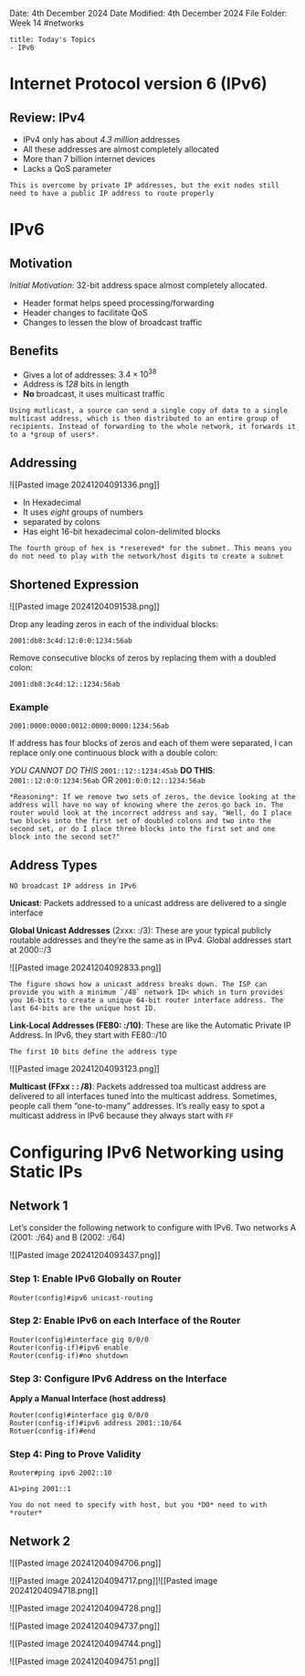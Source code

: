 Date: 4th December 2024
Date Modified: 4th December 2024
File Folder: Week 14
#networks

```ad-summary
title: Today's Topics
- IPv6
```

# Internet Protocol version 6 (IPv6)

## Review: IPv4

- IPv4 only has about *4.3 million* addresses
- All these addresses are almost completely allocated
- More than 7 billion internet devices
- Lacks a QoS parameter

```ad-warning
This is overcome by private IP addresses, but the exit nodes still need to have a public IP address to route properly
```

# IPv6

## Motivation

*Initial Motivation*: 32-bit address space almost completely allocated.
- Header format helps speed processing/forwarding
- Header changes to facilitate QoS
- Changes to lessen the blow of broadcast traffic
## Benefits

- Gives a lot of addresses: $3.4 \times 10^{38}$
- Address is *128* bits in length
- **No** broadcast, it uses multicast traffic

```ad-note
Using mutlicast, a source can send a single copy of data to a single multicast address, which is then distributed to an entire group of recipients. Instead of forwarding to the whole network, it forwards it to a *group of users*.
```

## Addressing

![[Pasted image 20241204091336.png]]
- In Hexadecimal
- It uses *eight* groups of numbers
- separated by colons
- Has eight 16-bit hexadecimal colon-delimited blocks

```ad-important
The fourth group of hex is *resereved* for the subnet. This means you do not need to play with the network/host digits to create a subnet
```

## Shortened Expression

![[Pasted image 20241204091538.png]]

Drop any leading zeros in each of the individual blocks:

`2001:db8:3c4d:12:0:0:1234:56ab`

Remove consecutive blocks of zeros by replacing them with a doubled colon:

`2001:db8:3c4d:12::1234:56ab`

### Example

`2001:0000:0000:0012:0000:0000:1234:56ab`

If address has four blocks of zeros and each of them were separated, I can replace only one continuous block with a double colon:

*YOU CANNOT DO THIS* `2001::12::1234:45ab`
**DO THIS**: `2001::12:0:0:1234:56ab` OR `2001:0:0:12::1234:56ab`

```ad-note
*Reasoning*: If we remove two sets of zeros, the device looking at the address will have no way of knowing where the zeros go back in. The router would look at the incorrect address and say, "Well, do I place two blocks into the first set of doubled colons and two into the second set, or do I place three blocks into the first set and one block into the second set?"
```

## Address Types

```ad-warning
NO broadcast IP address in IPv6
```

**Unicast**: Packets addressed to a unicast address are delivered to a single interface

**Global Unicast Addresses** (2xxx: :/3): These are your typical publicly routable addresses and they’re the same as in IPv4. Global addresses start at 2000::/3 

![[Pasted image 20241204092833.png]]

```ad-note
The figure shows how a unicast address breaks down. The ISP can provide you with a minimum `/48` network ID< which in turn provides you 16-bits to create a unique 64-bit router interface address. The last 64-bits are the unique host ID.
```

**Link-Local Addresses (FE80: :/10)**: These are like the Automatic Private IP Address. In IPv6, they start with FE80::/10

```ad-important
The first 10 bits define the address type
```

![[Pasted image 20241204093123.png]]

**Multicast (FFxx : : /8)**: Packets addressed toa  multicast address are delivered to all interfaces tuned into the multicast address. Sometimes, people call them “one-to-many” addresses. It’s really easy to spot a multicast address in IPv6 because they always start with `FF`

# Configuring IPv6 Networking using Static IPs

## Network 1

Let’s consider the following network to configure with IPv6. Two networks A (2001: :/64) and B (2002: :/64)

![[Pasted image 20241204093437.png]]

### Step 1: Enable IPv6 Globally on Router

`Router(config)#ipv6 unicast-routing`

### Step 2: Enable IPv6 on each Interface of the Router

```
Router(config)#interface gig 0/0/0
Router(config-if)#ipv6 enable
Router(config-if)#no shutdown
```

### Step 3: Configure IPv6 Address on the Interface

**Apply a Manual Interface (host address)**

```
Router(config)#interface gig 0/0/0
Router(config-if)#ipv6 address 2001::10/64
Rotuer(config-if)#end
```

### Step 4: Ping to Prove Validity

`Router#ping ipv6 2002::10`

`A1>ping 2001::1`

```ad-important
You do not need to specify with host, but you *DO* need to with *router*
```

## Network 2

![[Pasted image 20241204094706.png]]

![[Pasted image 20241204094717.png]]![[Pasted image 20241204094718.png]]

![[Pasted image 20241204094728.png]]

![[Pasted image 20241204094737.png]]

![[Pasted image 20241204094744.png]]

![[Pasted image 20241204094751.png]]

